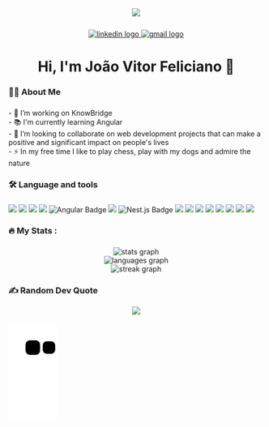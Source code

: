 <div align="center">
  <img height="150" src="https://media0.giphy.com/media/efsErLTpG8sHJspUDa/200w.webp?cid=ecf05e47mqe1awbrqrbr2rlsbppc4v0sj13kd433xfyya31t&rid=200w.webp&ct=g"  />
</div>

###

<div align="center">
  <a href="https://www.linkedin.com/in/jvitorfeliciano/" target="_blank">
    <img src="https://img.shields.io/static/v1?message=LinkedIn&logo=linkedin&label=&color=0077B5&logoColor=white&labelColor=&style=for-the-badge" height="25" alt="linkedin logo"  />
  </a>
 <a href="mailto:jvitorfeliciano1@gmail.com" target="_blank">
  <img src="https://img.shields.io/static/v1?message=Gmail&logo=gmail&label=&color=D14836&logoColor=white&labelColor=&style=for-the-badge" height="25" alt="gmail logo" />
</a>
</div>


<h1 align="center">Hi, I'm João Vitor Feliciano  👋</h1>

###

<h3 align="left">👩‍💻  About Me</h3>

###

<p align="left">- 🔭 I’m working on KnowBridge<br>- 📚 I'm currently learning Angular<br>- 👯 I’m looking to collaborate on web development projects that can make a positive and significant impact on people's lives<br>- ⚡ In my free time I like  to play chess, play with my dogs and admire the nature</p>

###

<h3 align="left">🛠 Language and tools</h3>

###

<div align="left">
  <img src="https://img.shields.io/badge/HTML-%23E34F26.svg?style=for-the-badge&logo=html5&logoColor=white"/>
  <img src="https://img.shields.io/badge/CSS-%231572B6.svg?style=for-the-badge&logo=css3&logoColor=white"/>
  <img src="https://img.shields.io/badge/javascript-%23323330.svg?style=for-the-badge&logo=javascript&logoColor=%23F7DF1E"/>
  <img src="https://img.shields.io/badge/React-%2361DAFB.svg?style=for-the-badge&logo=react&logoColor=white"/>
  <img src="https://img.shields.io/badge/Angular-%23DD0031.svg?style=for-the-badge&logo=angular&logoColor=white" alt="Angular Badge">
  <img src="https://img.shields.io/badge/Express-%23404d59.svg?style=for-the-badge&logo=express&logoColor=white"/>
  <img src="https://img.shields.io/badge/Nest.js-%23E0234E.svg?style=for-the-badge&logo=nestjs&logoColor=white" alt="Nest.js Badge">
  <img src="https://img.shields.io/badge/PostgreSQL-%23316192.svg?style=for-the-badge&logo=postgresql&logoColor=white"/>
  <img src="https://img.shields.io/badge/MongoDB-%234ea94b.svg?style=for-the-badge&logo=mongodb&logoColor=white"/>
  <img src="https://img.shields.io/badge/Redis-%23DC382D.svg?style=for-the-badge&logo=redis&logoColor=white"/>
  <img src="https://img.shields.io/badge/Prisma-%232D3748.svg?style=for-the-badge&logo=prisma&logoColor=white"/>
  <img src="https://img.shields.io/badge/TypeScript-%23007ACC.svg?style=for-the-badge&logo=typescript&logoColor=white"/>
  <img src="https://img.shields.io/badge/Node.js-%23339933.svg?style=for-the-badge&logo=node.js&logoColor=white"/>
  <img src="https://img.shields.io/badge/styled--components-%23DB7093.svg?style=for-the-badge&logo=styled-components&logoColor=white"/>
  <img src="https://img.shields.io/badge/Docker-%232496ED.svg?style=for-the-badge&logo=docker&logoColor=white"/>
</div>

###

<h3 align="left">🔥   My Stats :</h3>

###

<div align="center">
</div>

###

<div align="center">
  <img src="https://github-readme-stats.vercel.app/api?username=jvitorfeliciano&hide_title=false&hide_rank=false&show_icons=true&include_all_commits=true&count_private=true&disable_animations=false&theme=dark&locale=en&hide_border=false&order=1" height="150" alt="stats graph" /> <br>
  <img src="https://github-readme-stats.vercel.app/api/top-langs?username=jvitorfeliciano&locale=en&hide_title=false&layout=compact&card_width=320&langs_count=6&theme=dark&hide_border=false&order=2" height="190" alt="languages graph" /> <br>
  <img src="https://streak-stats.demolab.com?user=jvitorfeliciano&locale=en&mode=daily&theme=dark&hide_border=false&border_radius=5&order=3" height="150" alt="streak graph"  />
</div>

###


<h3 align="left">✍️ Random Dev Quote</h3>
<div  align="center">
  <img src= "https://quotes-github-readme.vercel.app/api?type=horizontal&theme=dark" />
</div>


  
![Snake animation](https://github.com/jvitorfeliciano/jvitorfeliciano/blob/output/github-contribution-grid-snake.svg)
 
